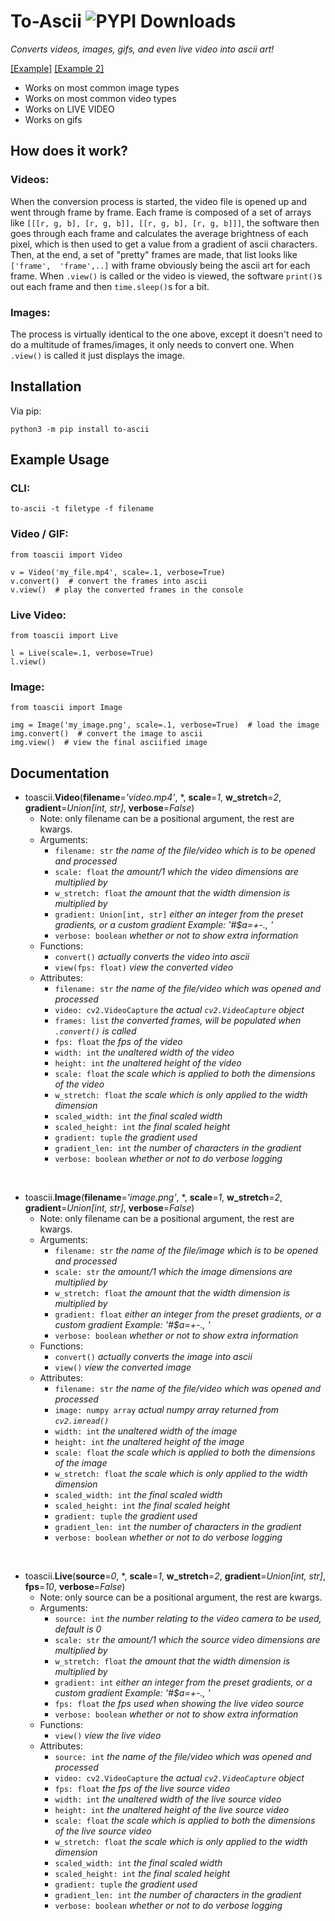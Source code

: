 # To-Ascii ![PYPI Downloads](https://img.shields.io/pypi/dw/to-ascii?color=64b594)
*Converts videos, images, gifs, and even live video into ascii art!*

[\[Example\]](https://www.youtube.com/watch?v=S5-_BzdrOkQ) [\[Example 2\]](https://www.youtube.com/watch?v=eX4pYQjCyYg)

* Works on most common image types
* Works on most common video types
* Works on LIVE VIDEO
* Works on gifs

## How does it work?
### Videos:
When the conversion process is started, the video file is opened up and went through frame by frame. Each frame is composed of a set of arrays like `[[[r, g, b], [r, g, b]], [[r, g, b], [r, g, b]]]`, the software then goes through each frame and calculates the average brightness of each pixel, which is then used to get a value from a gradient of ascii characters. Then, at the end, a set of "pretty" frames are made, that list looks like `['frame',  'frame',..]` with frame obviously being the ascii art for each frame. When `.view()` is called or the video is viewed, the software `print()`s out each frame and then `time.sleep()`s for a bit.
### Images:
The process is virtually identical to the one above, except it doesn't need to do a multitude of frames/images, it only needs to convert one. When `.view()` is called it just displays the image.

## Installation
Via pip:
```
python3 -m pip install to-ascii
```

## Example Usage
### CLI:
```
to-ascii -t filetype -f filename
```
### Video / GIF:
```
from toascii import Video

v = Video('my_file.mp4', scale=.1, verbose=True)
v.convert()  # convert the frames into ascii
v.view()  # play the converted frames in the console
```

### Live Video:
```
from toascii import Live

l = Live(scale=.1, verbose=True)
l.view()
```

### Image:
```
from toascii import Image

img = Image('my_image.png', scale=.1, verbose=True)  # load the image
img.convert()  # convert the image to ascii
img.view()  # view the final asciified image
```

## Documentation
* toascii.**Video**(**filename**=*'video.mp4'*, \*, **scale**=*1*, **w_stretch**=*2*, **gradient**=*Union[int, str]*, **verbose**=*False*)
  * Note: only filename can be a positional argument, the rest are kwargs.
  * Arguments:
    * `filename: str` *the name of the file/video which is to be opened and processed*
    * `scale: float` *the amount/1 which the video dimensions are multiplied by*
    * `w_stretch: float` *the amount that the width dimension is multiplied by*
    * `gradient: Union[int, str]` *either an integer from the preset gradients, or a custom gradient Example: '#$a=+-., '*
    * `verbose: boolean` *whether or not to show extra information*
  * Functions:
    * `convert()` *actually converts the video into ascii*
    * `view(fps: float)` *view the converted video*
  * Attributes:
    * `filename: str` *the name of the file/video which was opened and processed*
    * `video: cv2.VideoCapture` *the actual `cv2.VideoCapture` object*
    * `frames: list` *the converted frames, will be populated when `.convert()` is called*
    * `fps: float` *the fps of the video*
    * `width: int` *the unaltered width of the video*
    * `height: int` *the unaltered height of the video*
    * `scale: float` *the scale which is applied to both the dimensions of the video*
    * `w_stretch: float` *the scale which is only applied to the width dimension*
    * `scaled_width: int` *the final scaled width*
    * `scaled_height: int` *the final scaled height*
    * `gradient: tuple` *the gradient used*
    * `gradient_len: int` *the number of characters in the gradient*
    * `verbose: boolean` *whether or not to do verbose logging*

<br>

* toascii.**Image**(**filename**=*'image.png'*, \*, **scale**=*1*, **w_stretch**=*2*, **gradient**=*Union[int, str]*, **verbose**=*False*)
  * Note: only filename can be a positional argument, the rest are kwargs.
  * Arguments:
    * `filename: str` *the name of the file/image which is to be opened and processed*
    * `scale: str` *the amount/1 which the image dimensions are multiplied by*
    * `w_stretch: float` *the amount that the width dimension is multiplied by*
    * `gradient: float` *either an integer from the preset gradients, or a custom gradient Example: '#$a=+-., '*
    * `verbose: boolean` *whether or not to show extra information*
  * Functions:
    * `convert()` *actually converts the image into ascii*
    * `view()` *view the converted image*
  * Attributes:
    * `filename: str` *the name of the file/video which was opened and processed*
    * `image: numpy array` *actual numpy array returned from `cv2.imread()`*
    * `width: int` *the unaltered width of the image*
    * `height: int` *the unaltered height of the image*
    * `scale: float` *the scale which is applied to both the dimensions of the image*
    * `w_stretch: float` *the scale which is only applied to the width dimension*
    * `scaled_width: int` *the final scaled width*
    * `scaled_height: int` *the final scaled height*
    * `gradient: tuple` *the gradient used*
    * `gradient_len: int` *the number of characters in the gradient*
    * `verbose: boolean` *whether or not to do verbose logging*

<br>

* toascii.**Live**(**source**=*0*, \*, **scale**=*1*, **w_stretch**=*2*, **gradient**=*Union[int, str]*, **fps**=*10*, **verbose**=*False*)
  * Note: only source can be a positional argument, the rest are kwargs.
  * Arguments:
    * `source: int` *the number relating to the video camera to be used, default is 0*
    * `scale: str` *the amount/1 which the source video dimensions are multiplied by*
    * `w_stretch: float` *the amount that the width dimension is multiplied by*
    * `gradient: int` *either an integer from the preset gradients, or a custom gradient Example: '#$a=+-., '*
    * `fps: float` *the fps used when showing the live video source*
    * `verbose: boolean` *whether or not to show extra information*
  * Functions:
    * `view()` *view the live video*
  * Attributes:
    * `source: int` *the name of the file/video which was opened and processed*
    * `video: cv2.VideoCapture` *the actual `cv2.VideoCapture` object*
    * `fps: float` *the fps of the live source video*
    * `width: int` *the unaltered width of the live source video*
    * `height: int` *the unaltered height of the live source video*
    * `scale: float` *the scale which is applied to both the dimensions of the live source video*
    * `w_stretch: float` *the scale which is only applied to the width dimension*
    * `scaled_width: int` *the final scaled width*
    * `scaled_height: int` *the final scaled height*
    * `gradient: tuple` *the gradient used*
    * `gradient_len: int` *the number of characters in the gradient*
    * `verbose: boolean` *whether or not to do verbose logging*

